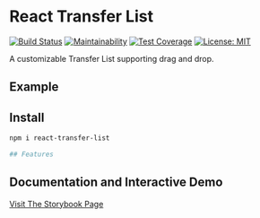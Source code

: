 # React Transfer List
[![Build Status](https://app.travis-ci.com/trickl/react-transfer-list.svg?branch=master)](https://app.travis-ci.com/trickl/react-transfer-list)
[![Maintainability](https://api.codeclimate.com/v1/badges/b5f92597060361dda169/maintainability)](https://codeclimate.com/github/trickl/react-transfer-list/maintainability)
[![Test Coverage](https://api.codeclimate.com/v1/badges/b5f92597060361dda169/test_coverage)](https://codeclimate.com/github/trickl/react-transfer-list/test_coverage)
[![License: MIT](https://img.shields.io/badge/License-MIT-yellow.svg)](https://opensource.org/licenses/MIT)

A customizable Transfer List supporting drag and drop.

## Example


## Install
```bash
npm i react-transfer-list

## Features
```

## Documentation and Interactive Demo
[Visit The Storybook Page](https://master--617ed0e7e88637004aa2ac53.chromatic.com/?path=/story/snowfox-controls-uncontrolledtransferlist--three-way-transfer-list)
